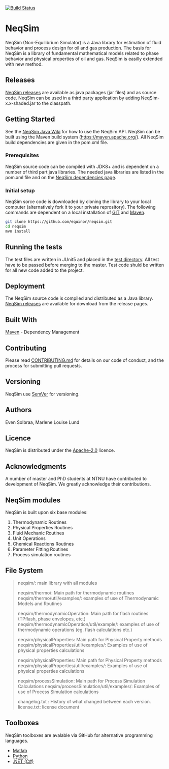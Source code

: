 [![Build Status](https://neqsim.visualstudio.com/neqsim_cicd/_apis/build/status/neqsim_build?branchName=master)](https://neqsim.visualstudio.com/neqsim_cicd/_build/latest?definitionId=1&branchName=master)
# NeqSim
NeqSim (Non-Equilibrium Simulator) is a Java library for estimation of fluid behavior and process design for oil and gas production.
The basis for NeqSim is a library of fundamental mathematical models related to phase behavior and physical properties of oil and gas.  NeqSim is easilly extended with new method.

## Releases
[NeqSim releases](https://github.com/equinor/neqsimsource/releases) are available as java packages (jar files) and as source code. NeqSim can be used in a third party application by adding NeqSim-x.x-shaded.jar to the classpath.

## Getting Started
See the [NeqSim Java Wiki](https://github.com/equinor/neqsimsource/wiki) for how to use the NeqSim API.
NeqSim can be built using the Maven build system (https://maven.apache.org/). All NeqSim build dependencies are given in the pom.xml file.

### Prerequisites
NeqSim source code can be compiled with JDK8+ and is dependent on a number of third part java libraries. The needed java libraries are listed in the pom.xml file and on the [NeqSim dependencies page](https://github.com/equinor/neqsimsource/network/dependencies).

### Initial setup
NeqSim sorce code is downloaded by cloning the library to your local computer (alternatively fork it to your private reprository). The following commands are dependent on a local installation of [GIT](https://git-scm.com/) and [Maven](https://maven.apache.org/).

```bash
git clone https://github.com/equinor/neqsim.git
cd neqsim
mvn install
```

## Running the tests
The test files are written in JUnit5 and placed in the [test directory](https://github.com/equinor/neqsimsource/tree/master/src/test). All test have to be passed before merging to the master. Test code shuld be written for all new code added to the project. 

## Deployment
The NeqSim source code is compiled and distributed as a Java library. [NeqSim releases](https://github.com/equinor/neqsimsource/releases) are available for download from the release pages.

## Built With
[Maven](https://maven.apache.org/) - Dependency Management

## Contributing
Please read [CONTRIBUTING.md](CONTRIBUTING.md) for details on our code of conduct, and the process for submitting pull requests.

## Versioning
NeqSim use [SemVer](https://semver.org/) for versioning.

## Authors
Even Solbraa, Marlene Louise Lund

## Licence
NeqSim is distributed under the [Apache-2.0](https://github.com/equinor/neqsimsource/blob/master/LICENSE) licence.

## Acknowledgments
A number of master and PhD students at NTNU have contributed to development of NeqSim. We greatly acknowledge their contributions.

## NeqSim modules
NeqSim is built upon six base modules:
1. Thermodynamic Routines
2. Physical Properties Routines
3. Fluid Mechanic Routines
4. Unit Operations
5. Chemical Reactions Routines
6. Parameter Fitting Routines
7. Process simulation routines


## File System
>neqsim/: main library with all modules 
>
>neqsim/thermo/: Main path for thermodynamic routines
>neqsim/thermo/util/examples/: examples of use of Thermodynamic Models and Routines
>
>neqsim/thermodynamicOperation: Main path for flash routines (TPflash, phase envelopes, etc.)
>neqsim/thermodynamicOperation/util/example/: examples of use of thermodynamic operations (eg. flash calculations etc.)
>
>neqsim/physicalProperties: Main path for Physical Property methods
>neqsim/physicalProperties/util/examples/: Examples of use of physical properties calculations
>
>neqsim/physicalProperties: Main path for Physical Property methods
>neqsim/physicalProperties/util/examples/: Examples of use of physical properties calculations
>
>neqsim/processSimulation: Main path for Process Simulation Calculations
>neqsim/processSimulation/util/examples/: Examples of use of Process Simulation calculations
>
>changelog.txt : History of what changed between each version.
>license.txt: license document

## Toolboxes
NeqSim toolboxes are avalable via GitHub for alternative programming languages.
* [Matlab](https://github.com/equinor/neqsimmatlab)
* [Python](https://github.com/equinor/neqsimpython)
* [.NET (C#)](https://github.com/equinor/neqsimcapeopen)
